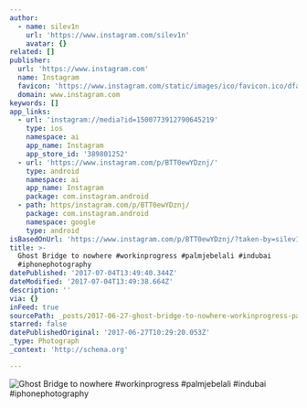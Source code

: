 ```yaml
---
author:
  - name: silev1n
    url: 'https://www.instagram.com/silev1n'
    avatar: {}
related: []
publisher:
  url: 'https://www.instagram.com'
  name: Instagram
  favicon: 'https://www.instagram.com/static/images/ico/favicon.ico/dfa85bb1fd63.ico'
  domain: www.instagram.com
keywords: []
app_links:
  - url: 'instagram://media?id=1500773912790645219'
    type: ios
    namespace: ai
    app_name: Instagram
    app_store_id: '389801252'
  - url: 'https://www.instagram.com/p/BTT0ewYDznj/'
    type: android
    namespace: ai
    app_name: Instagram
    package: com.instagram.android
  - path: https/instagram.com/p/BTT0ewYDznj/
    package: com.instagram.android
    namespace: google
    type: android
isBasedOnUrl: 'https://www.instagram.com/p/BTT0ewYDznj/?taken-by=silev1n'
title: >-
  Ghost Bridge to nowhere #workinprogress #palmjebelali #indubai
  #iphonephotography
datePublished: '2017-07-04T13:49:40.344Z'
dateModified: '2017-07-04T13:49:38.664Z'
description: ''
via: {}
inFeed: true
sourcePath: _posts/2017-06-27-ghost-bridge-to-nowhere-workinprogress-palmjebelali-indub.md
starred: false
datePublishedOriginal: '2017-06-27T10:29:20.053Z'
_type: Photograph
_context: 'http://schema.org'

---
```

![Ghost Bridge to nowhere #workinprogress #palmjebelali #indubai #iphonephotography](https://scontent.cdninstagram.com/t51.2885-15/s640x640/sh0.08/e35/18161170_1857156327856016_4240769851016085504_n.jpg)